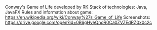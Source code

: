 Conway's Game of Life developed by RK 
Stack of technologies: Java, JavaFX
Rules and information about game: https://en.wikipedia.org/wiki/Conway%27s_Game_of_Life
Screenshots: https://drive.google.com/open?id=0B6gHveQnoR0Ca0ZVZEdRZ0x0c2c
